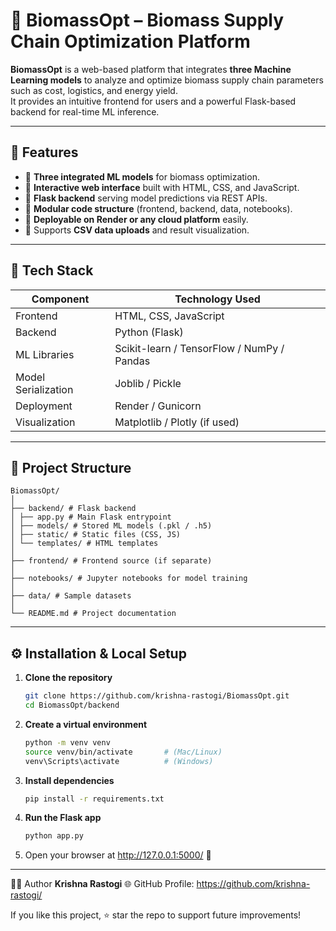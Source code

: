 # 🌱 BiomassOpt – Biomass Supply Chain Optimization Platform

**BiomassOpt** is a web-based platform that integrates **three Machine Learning models** to analyze and optimize biomass supply chain parameters such as cost, logistics, and energy yield.  
It provides an intuitive frontend for users and a powerful Flask-based backend for real-time ML inference.

---

## 🚀 Features

- 🔹 **Three integrated ML models** for biomass optimization.
- 🔹 **Interactive web interface** built with HTML, CSS, and JavaScript.
- 🔹 **Flask backend** serving model predictions via REST APIs.
- 🔹 **Modular code structure** (frontend, backend, data, notebooks).
- 🔹 **Deployable on Render or any cloud platform** easily.
- 🔹 Supports **CSV data uploads** and result visualization.

---

## 🧠 Tech Stack

| Component | Technology Used |
|------------|----------------|
| Frontend | HTML, CSS, JavaScript |
| Backend | Python (Flask) |
| ML Libraries | Scikit-learn / TensorFlow / NumPy / Pandas |
| Model Serialization | Joblib / Pickle |
| Deployment | Render / Gunicorn |
| Visualization | Matplotlib / Plotly (if used) |

---

## 📁 Project Structure
```
BiomassOpt/
│
├── backend/ # Flask backend
│ ├── app.py # Main Flask entrypoint
│ ├── models/ # Stored ML models (.pkl / .h5)
│ ├── static/ # Static files (CSS, JS)
│ └── templates/ # HTML templates
│
├── frontend/ # Frontend source (if separate)
│
├── notebooks/ # Jupyter notebooks for model training
│
├── data/ # Sample datasets
│
└── README.md # Project documentation
```


---

## ⚙️ Installation & Local Setup

1. **Clone the repository**
   ```bash
   git clone https://github.com/krishna-rastogi/BiomassOpt.git
   cd BiomassOpt/backend
   ```
   
2. **Create a virtual environment**
   ```bash
   python -m venv venv
   source venv/bin/activate       # (Mac/Linux)
   venv\Scripts\activate          # (Windows)
   ```
   
3. **Install dependencies**
   ```bash
   pip install -r requirements.txt
   ```

4. **Run the Flask app**
   ```bash
   python app.py
   ```
5. Open your browser at http://127.0.0.1:5000/  🚀
   
---

🧑‍💻 Author
**Krishna Rastogi**
🌐 GitHub Profile: https://github.com/krishna-rastogi/

If you like this project, ⭐ star the repo to support future improvements!
